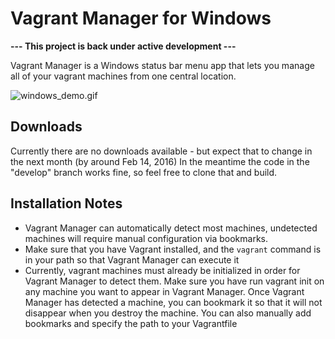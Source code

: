 # Vagrant Manager for Windows

**--- This project is back under active development ---**

Vagrant Manager is a Windows status bar menu app that lets you manage all of your vagrant machines from one central location.

![windows_demo.gif](http://vagrantmanager.com/windows_demo.gif)

## Downloads
Currently there are no downloads available - but expect that to change in the next month (by around Feb 14, 2016)
In the meantime the code in the "develop" branch works fine, so feel free to clone that and build.

## Installation Notes
* Vagrant Manager can automatically detect most machines, undetected machines will require manual configuration via bookmarks.
* Make sure that you have Vagrant installed, and the `vagrant` command is in your path so that Vagrant Manager can execute it
* Currently, vagrant machines must already be initialized in order for Vagrant Manager to detect them. Make sure you have run vagrant init on any machine you want to appear in Vagrant Manager. Once Vagrant Manager has detected a machine, you can bookmark it so that it will not disappear when you destroy the machine. You can also manually add bookmarks and specify the path to your Vagrantfile
